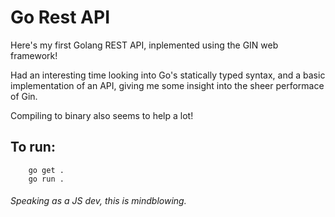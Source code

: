 # Go Rest API

Here's my first Golang REST API, inplemented using the GIN web framework!

Had an interesting time looking into Go's statically typed syntax, and a basic implementation of an API, giving me some insight into the sheer performace of Gin. 

Compiling to binary also seems to help a lot!


## To run:
```
    go get .
    go run . 
```

###### Speaking as a JS dev, this is mindblowing.